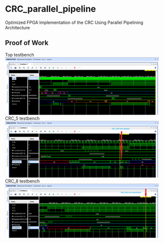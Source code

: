 # CRC_parallel_pipeline
Optimized FPGA Implementation of the CRC Using Parallel Pipelining Architecture

## Proof of Work
Top testbench
![top_tb](./images/top_tb.png)
CRC_5 testbench
![CRC_5](./images/CRC_5.png)
CRC_8 testbench
![CRC_8](./images/CRC_8.png)
